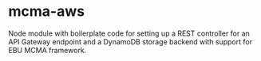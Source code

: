# mcma-aws
Node module with boilerplate code for setting up a REST controller for an API Gateway endpoint and a DynamoDB storage backend with support for EBU MCMA framework.
